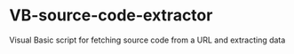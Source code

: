 # VB-source-code-extractor
Visual Basic script for fetching source code from a URL and extracting data

